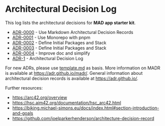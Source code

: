 # Architectural Decision Log

This log lists the architectural decisions for **MAD app starter kit**.

<!-- adrlog -->

- [ADR-0000](packages/doc/decisions/0000-use-markdown-architectural-decision-records.md) - Use Markdown Architectural Decision Records
- [ADR-0001](packages/doc/decisions/0001-use-monorepo.md) - Use Monorepo with pnpm
- [ADR-0002](packages/doc/decisions/0002-define-initial-packages-and-stack.md) - Define Initial Packages and Stack
- [ADR-0003](packages/doc/decisions/0003-add-packages-lib-and-e2e-testing.md) - Define Initial Packages and Stack
- [ADR-0004](packages/doc/decisions/0004-improve-doc-and-simplify.md) - Improve doc and simplify
- [ADR-1](packages/doc/decisions/index.md) - Architectural Decision Log

<!-- adrlogstop -->

For new ADRs, please use [template.md](template.md) as basis.
More information on MADR is available at <https://adr.github.io/madr/>.
General information about architectural decision records is available at <https://adr.github.io/>.

Further resources:

- https://arc42.org/overview
- https://hsc.aim42.org/documentation/hsc_arc42.html
- https://biking.michael-simons.eu/docs/index.html#section-introduction-and-goals
- https://github.com/joelparkerhenderson/architecture-decision-record

